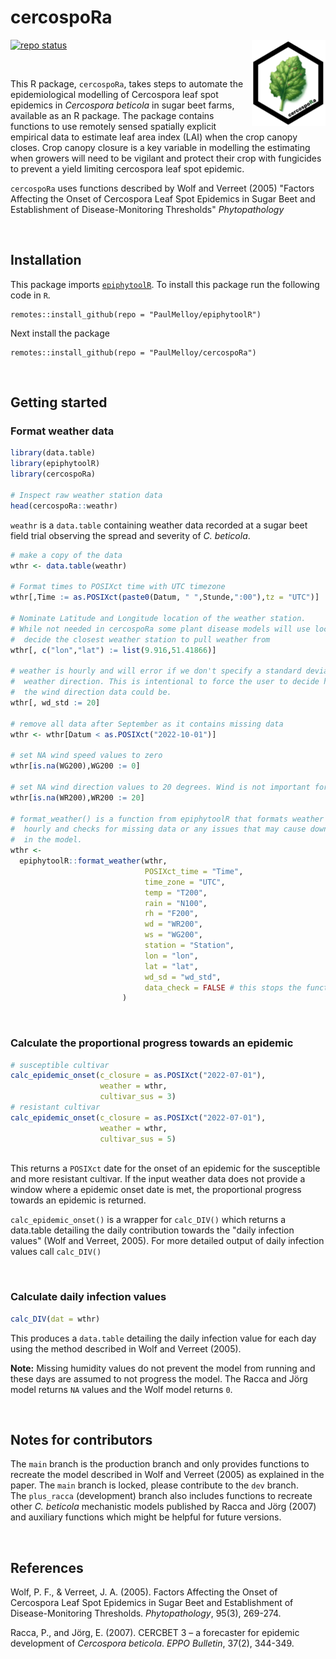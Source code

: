 # cercospoRa  
<!-- badges: start -->
<a href="https://paulmelloy.github.io/cercospoRa/"><img src="man/figures/logo.png" align="right" height="138" alt="cercospoRa website" /></a>
[![repo status](https://www.repostatus.org/badges/latest/active.svg)](https://www.repostatus.org/#active)
<!-- badges: end -->
<br>

This R package, `cercospoRa`, takes steps to automate the epidemiological 
modelling of Cercospora leaf spot epidemics in _Cercospora beticola_ in sugar 
beet farms, available as an R package.
The package contains functions to use remotely sensed spatially explicit empirical
data to estimate leaf area index (LAI) when the crop canopy closes. 
Crop canopy closure is a key variable in modelling the estimating when growers 
will need to be vigilant and protect their crop with fungicides to prevent a 
yield limiting cercospora leaf spot epidemic.  

`cercospoRa` uses functions described by Wolf and Verreet (2005) "Factors 
Affecting the Onset of Cercospora Leaf Spot Epidemics in Sugar Beet and 
Establishment of Disease-Monitoring Thresholds" _Phytopathology_  

<br>  

## Installation  

This package imports [`epiphytoolR`](https://github.com/PaulMelloy/epiphytoolR). 
To install this package run the following code in `R`.  
```
remotes::install_github(repo = "PaulMelloy/epiphytoolR")
```
Next install the package  

```
remotes::install_github(repo = "PaulMelloy/cercospoRa")
```

<br>  

## Getting started  
### Format weather data  
```r
library(data.table)
library(epiphytoolR)
library(cercospoRa)

# Inspect raw weather station data
head(cercospoRa::weathr)
```

`weathr` is a `data.table` containing weather data recorded at a sugar beet field 
trial observing the spread and severity of *C. beticola*.

```r
# make a copy of the data
wthr <- data.table(weathr)

# Format times to POSIXct time with UTC timezone
wthr[,Time := as.POSIXct(paste0(Datum, " ",Stunde,":00"),tz = "UTC")]

# Nominate Latitude and Longitude location of the weather station. 
# While not needed in cercospoRa some plant disease models will use location to 
#  decide the closest weather station to pull weather from
wthr[, c("lon","lat") := list(9.916,51.41866)]

# weather is hourly and will error if we don't specify a standard deviation of 
#  weather direction. This is intentional to force the user to decide how variable
#  the wind direction data could be.
wthr[, wd_std := 20]

# remove all data after September as it contains missing data
wthr <- wthr[Datum < as.POSIXct("2022-10-01")]

# set NA wind speed values to zero
wthr[is.na(WG200),WG200 := 0]

# set NA wind direction values to 20 degrees. Wind is not important for this model
wthr[is.na(WR200),WR200 := 20]

# format_weather() is a function from epiphytoolR that formats weather data to 
#  hourly and checks for missing data or any issues that may cause downstream faults
#  in the model.
wthr <- 
  epiphytoolR::format_weather(wthr,
                              POSIXct_time = "Time",
                              time_zone = "UTC",
                              temp = "T200",
                              rain = "N100",
                              rh = "F200",
                              wd = "WR200",
                              ws = "WG200",
                              station = "Station",
                              lon = "lon",
                              lat = "lat",
                              wd_sd = "wd_std",
                              data_check = FALSE # this stops the function from checking for faults
                         )
```
<br>  

### Calculate the proportional progress towards an epidemic  
```r
# susceptible cultivar
calc_epidemic_onset(c_closure = as.POSIXct("2022-07-01"),
                    weather = wthr,
                    cultivar_sus = 3)
# resistant cultivar                    
calc_epidemic_onset(c_closure = as.POSIXct("2022-07-01"),
                    weather = wthr,
                    cultivar_sus = 5)                    
                    
```
This returns a `POSIXct` date for the onset of an epidemic for the susceptible 
and more resistant cultivar.
If the input weather data does not provide a window where a epidemic onset date 
is met, the proportional progress towards an epidemic is returned.

`calc_epidemic_onset()` is a wrapper for `calc_DIV()` which returns a data.table 
detailing the daily contribution towards the "daily infection values" (Wolf and Verreet, 2005). 
For more detailed output of daily infection values call `calc_DIV()`

<br>  

### Calculate daily infection values  
```r
calc_DIV(dat = wthr)
```
This produces a `data.table` detailing the daily infection value for each day using
the method described in Wolf and Verreet (2005). 

**Note:** Missing humidity values do not prevent the model from running and these
days are assumed to not progress the model. The Racca and Jörg model returns `NA` 
values and the Wolf model returns `0`.  

<br>  

## Notes for contributors  
The `main` branch is the production branch and only provides functions to recreate
the model described in Wolf and Verreet (2005) as explained in the paper. 
The `main` branch is locked, please contribute to the `dev` branch.  
The `plus_racca` (development) branch also includes functions to recreate other 
*C. beticola* mechanistic models published by Racca and Jörg (2007) and auxiliary 
functions which might be helpful for future versions.  

<br>  

## References  
Wolf, P. F., & Verreet, J. A. (2005). Factors Affecting the Onset of Cercospora 
Leaf Spot Epidemics in Sugar Beet and Establishment of Disease-Monitoring 
Thresholds. *Phytopathology*, 95(3), 269-274.  

Racca, P., and Jörg, E. (2007). CERCBET 3 – a forecaster for epidemic development 
of *Cercospora beticola*. *EPPO Bulletin*, 37(2), 344-349.  
